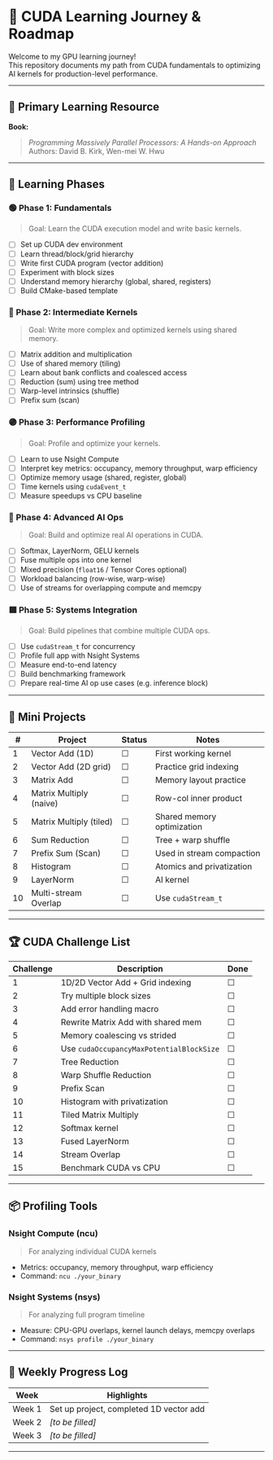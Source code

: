 # 🚀 CUDA Learning Journey & Roadmap

Welcome to my GPU learning journey!  
This repository documents my path from CUDA fundamentals to optimizing AI kernels for production-level performance.

---

## 📘 Primary Learning Resource

**Book:**  
> *Programming Massively Parallel Processors: A Hands-on Approach*  
> Authors: David B. Kirk, Wen-mei W. Hwu

---

## 🧭 Learning Phases

### 🟢 Phase 1: Fundamentals
> Goal: Learn the CUDA execution model and write basic kernels.

- [ ] Set up CUDA dev environment
- [ ] Learn thread/block/grid hierarchy
- [ ] Write first CUDA program (vector addition)
- [ ] Experiment with block sizes
- [ ] Understand memory hierarchy (global, shared, registers)
- [ ] Build CMake-based template

### 🔵 Phase 2: Intermediate Kernels
> Goal: Write more complex and optimized kernels using shared memory.

- [ ] Matrix addition and multiplication
- [ ] Use of shared memory (tiling)
- [ ] Learn about bank conflicts and coalesced access
- [ ] Reduction (sum) using tree method
- [ ] Warp-level intrinsics (shuffle)
- [ ] Prefix sum (scan)

### 🟣 Phase 3: Performance Profiling
> Goal: Profile and optimize your kernels.

- [ ] Learn to use Nsight Compute
- [ ] Interpret key metrics: occupancy, memory throughput, warp efficiency
- [ ] Optimize memory usage (shared, register, global)
- [ ] Time kernels using `cudaEvent_t`
- [ ] Measure speedups vs CPU baseline

### 🔶 Phase 4: Advanced AI Ops
> Goal: Build and optimize real AI operations in CUDA.

- [ ] Softmax, LayerNorm, GELU kernels
- [ ] Fuse multiple ops into one kernel
- [ ] Mixed precision (`float16` / Tensor Cores optional)
- [ ] Workload balancing (row-wise, warp-wise)
- [ ] Use of streams for overlapping compute and memcpy

### 🟥 Phase 5: Systems Integration
> Goal: Build pipelines that combine multiple CUDA ops.

- [ ] Use `cudaStream_t` for concurrency
- [ ] Profile full app with Nsight Systems
- [ ] Measure end-to-end latency
- [ ] Build benchmarking framework
- [ ] Prepare real-time AI op use cases (e.g. inference block)

---

## 🧪 Mini Projects

| # | Project | Status | Notes |
|--|---------|--------|-------|
| 1 | Vector Add (1D) | ☐ | First working kernel |
| 2 | Vector Add (2D grid) | ☐ | Practice grid indexing |
| 3 | Matrix Add | ☐ | Memory layout practice |
| 4 | Matrix Multiply (naive) | ☐ | Row-col inner product |
| 5 | Matrix Multiply (tiled) | ☐ | Shared memory optimization |
| 6 | Sum Reduction | ☐ | Tree + warp shuffle |
| 7 | Prefix Sum (Scan) | ☐ | Used in stream compaction |
| 8 | Histogram | ☐ | Atomics and privatization |
| 9 | LayerNorm | ☐ | AI kernel |
| 10 | Multi-stream Overlap | ☐ | Use `cudaStream_t` |

---

## 🏆 CUDA Challenge List

| Challenge | Description | Done |
|----------|-------------|------|
| 1 | 1D/2D Vector Add + Grid indexing | ☐ |
| 2 | Try multiple block sizes | ☐ |
| 3 | Add error handling macro | ☐ |
| 4 | Rewrite Matrix Add with shared mem | ☐ |
| 5 | Memory coalescing vs strided | ☐ |
| 6 | Use `cudaOccupancyMaxPotentialBlockSize` | ☐ |
| 7 | Tree Reduction | ☐ |
| 8 | Warp Shuffle Reduction | ☐ |
| 9 | Prefix Scan | ☐ |
| 10 | Histogram with privatization | ☐ |
| 11 | Tiled Matrix Multiply | ☐ |
| 12 | Softmax kernel | ☐ |
| 13 | Fused LayerNorm | ☐ |
| 14 | Stream Overlap | ☐ |
| 15 | Benchmark CUDA vs CPU | ☐ |

---

## 📦 Profiling Tools

### Nsight Compute (ncu)
> For analyzing individual CUDA kernels

- Metrics: occupancy, memory throughput, warp efficiency
- Command: `ncu ./your_binary`

### Nsight Systems (nsys)
> For analyzing full program timeline

- Measure: CPU-GPU overlaps, kernel launch delays, memcpy overlaps
- Command: `nsys profile ./your_binary`

---

## 📅 Weekly Progress Log

| Week | Highlights |
|------|------------|
| Week 1 | Set up project, completed 1D vector add |
| Week 2 | _[to be filled]_ |
| Week 3 | _[to be filled]_ |

---
